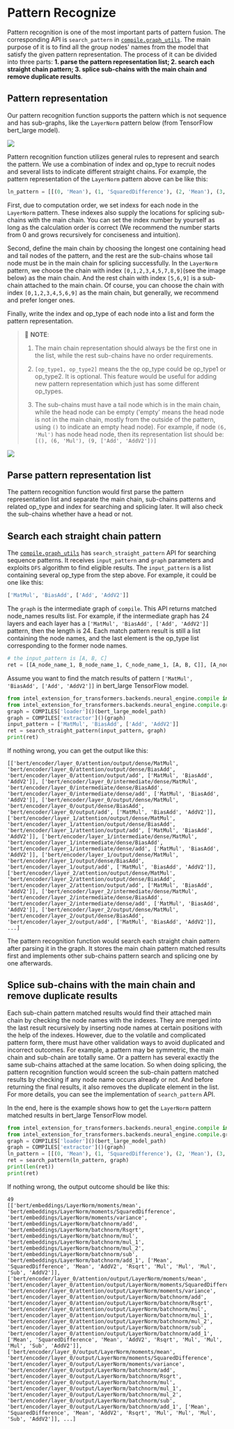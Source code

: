 # Pattern Recognize

Pattern recognition is one of the most important parts of pattern fusion. The corresponding API is `search_pattern` in [`compile.graph_utils`](https://github.com/intel/intel-extension-for-transformers/blob/main/intel_extension_for_transformers/backends/neural_engine/compile/graph_utils.py). The main purpose of it is to find all the group nodes' names from the model that satisfy the given pattern representation. The process of it can be divided into three parts: **1. parse the pattern representation list; 2. search each straight chain pattern; 3. splice sub-chains with the main chain and remove duplicate results**.

## Pattern representation

Our pattern recognition function supports the pattern which is not sequence and has sub-graphs, like the `LayerNorm` pattern below (from TensorFlow bert_large model).

![](imgs/layernorm_bert_large_tf.png)

Pattern recognition function utilizes general rules to represent and search the pattern. We use a combination of index and op_type to recruit nodes and several lists to indicate different straight chains. For example, the pattern representation of the `LayerNorm` pattern above can be like this:

```python
ln_pattern = [[(0, 'Mean'), (1, 'SquaredDifference'), (2, 'Mean'), (3, ['Add', 'AddV2']), (4, 'Rsqrt'), (5, 'Mul'), (7, 'Mul'), (8, 'Sub'), (9, ['Add', 'AddV2'])], [(5, 'Mul'), (6, 'Mul'), (9, ['Add', 'AddV2'])]]
```

First, due to computation order, we set indexs for each node in the `LayerNorm` pattern. These indexes also supply the locations for splicing sub-chains with the main chain. You can set the index number by yourself as long as the calculation order is correct (We recommend the number starts from 0 and grows recursively for conciseness and intuition).

Second, define the main chain by choosing the longest one containing head and tail nodes of the pattern, and the rest are the sub-chains whose tail node must be in the main chain for splicing successfully. In the `LayerNorm` pattern, we choose the chain with index `[0,1,2,3,4,5,7,8,9]`(see the image below) as the main chain. And the rest chain with index `[5,6,9]` is a sub-chain attached to the main chain. Of course, you can choose the chain with index `[0,1,2,3,4,5,6,9]` as the main chain, but generally, we recommend and prefer longer ones.

Finally, write the index and op_type of each node into a list and form the pattern representation.

>📌 **NOTE**:
>
> 1. The main chain representation should always be the first one in the list, while the rest sub-chains have no order requirements.
>
> 2. `[op_type1, op_type2]` means the the op_type could be op_type1 or op_type2. It is optional. This feature would be useful for adding new pattern representation which just has some different op_types.
>
> 3. The sub-chains must have a tail node which is in the main chain, while the head node can be empty ('empty' means the head node is not in the main chain, mostly from the outside of the pattern, using `()` to indicate an empty head node). For example, if node `(6, 'Mul')` has node head node, then its representation list should be: `[(), (6, 'Mul'), (9, ['Add', 'AddV2'])]`



![](imgs/layernorm_with_index.png)

## Parse pattern representation list

The pattern recognition function would first parse the pattern representation list and separate the main chain, sub-chains patterns and related op_type and index for searching and splicing later. It will also check the sub-chains whether have a head or not.

## Search each straight chain pattern

The [`compile.graph_utils`](https://github.com/intel/intel-extension-for-transformers/blob/main/intel_extension_for_transformers/backends/neural_engine/compile/graph_utils.py) has `search_straight_pattern` API for searching sequence patterns. It receives `input_pattern` and `graph` parameters and exploits `DFS` algorithm to find eligible results. The `input_pattern` is a list containing several op_type from the step above. For example, it could be one like this:

```python
['MatMul', 'BiasAdd', ['Add', 'AddV2']]
```

The `graph` is the intermediate graph of `compile`. This API returns matched node_names results list. For example, if the intermediate graph has 24 layers and each layer has a `['MatMul', 'BiasAdd', ['Add', 'AddV2']]` pattern, then the length is 24. Each match pattern result is still a list containing the node names, and the last element is the op_type list corresponding to the former node names.

```python
# the input_pattern is [A, B, C]
ret = [[A_node_name_1, B_node_name_1, C_node_name_1, [A, B, C]], [A_node_name_2, B_node_name_2, C_node_name_2, [A, B, C]], ..., [A_node_name_n, B_node_name_n, C_node_name_n, [A, B, C]], ...]
```

Assume you want to find the match results of pattern `['MatMul', 'BiasAdd', ['Add', 'AddV2']]` in bert_large TensorFlow model.

```python
from intel_extension_for_transformers.backends.neural_engine.compile import COMPILES
from intel_extension_for_transformers.backends.neural_engine.compile.graph_utils import search_straight_pattern
graph = COMPILES['loader']()(bert_large_model_path)
graph = COMPILES['extractor']()(graph)
input_pattern = ['MatMul', 'BiasAdd', ['Add', 'AddV2']]
ret = search_straight_pattern(input_pattern, graph)
print(ret)
```

If nothing wrong, you can get the output like this:

```shell
[['bert/encoder/layer_0/attention/output/dense/MatMul', 'bert/encoder/layer_0/attention/output/dense/BiasAdd', 'bert/encoder/layer_0/attention/output/add', ['MatMul', 'BiasAdd', 'AddV2']], ['bert/encoder/layer_0/intermediate/dense/MatMul', 'bert/encoder/layer_0/intermediate/dense/BiasAdd', 'bert/encoder/layer_0/intermediate/dense/add', ['MatMul', 'BiasAdd', 'AddV2']], ['bert/encoder/layer_0/output/dense/MatMul', 'bert/encoder/layer_0/output/dense/BiasAdd', 'bert/encoder/layer_0/output/add', ['MatMul', 'BiasAdd', 'AddV2']], ['bert/encoder/layer_1/attention/output/dense/MatMul', 'bert/encoder/layer_1/attention/output/dense/BiasAdd', 'bert/encoder/layer_1/attention/output/add', ['MatMul', 'BiasAdd', 'AddV2']], ['bert/encoder/layer_1/intermediate/dense/MatMul', 'bert/encoder/layer_1/intermediate/dense/BiasAdd', 'bert/encoder/layer_1/intermediate/dense/add', ['MatMul', 'BiasAdd', 'AddV2']], ['bert/encoder/layer_1/output/dense/MatMul', 'bert/encoder/layer_1/output/dense/BiasAdd', 'bert/encoder/layer_1/output/add', ['MatMul', 'BiasAdd', 'AddV2']], ['bert/encoder/layer_2/attention/output/dense/MatMul', 'bert/encoder/layer_2/attention/output/dense/BiasAdd', 'bert/encoder/layer_2/attention/output/add', ['MatMul', 'BiasAdd', 'AddV2']], ['bert/encoder/layer_2/intermediate/dense/MatMul', 'bert/encoder/layer_2/intermediate/dense/BiasAdd', 'bert/encoder/layer_2/intermediate/dense/add', ['MatMul', 'BiasAdd', 'AddV2']], ['bert/encoder/layer_2/output/dense/MatMul', 'bert/encoder/layer_2/output/dense/BiasAdd', 'bert/encoder/layer_2/output/add', ['MatMul', 'BiasAdd', 'AddV2']], ...]
```

The pattern recognition function would search each straight chain pattern after parsing it in the graph. It stores the main chain pattern matched results first and implements other sub-chains pattern search and splicing one by one afterwards.

## Splice sub-chains with the main chain and remove duplicate results

Each sub-chain pattern matched results would find their attached main chain by checking the node names with the indexes. They are merged into the last result recursively by inserting node names at certain positions with the help of the indexes. However, due to the volatile and complicated pattern form, there must have other validation ways to avoid duplicated and incorrect outcomes. For example, a pattern may be symmetric, the main chain and sub-chain are totally same. Or a pattern has several exactly the same sub-chains attached at the same location. So when doing splicing, the pattern recognition function would screen the sub-chain pattern matched results by checking if any node name occurs already or not. And before returning the final results, it also removes the duplicate element in the list. For more details, you can see the implementation of `search_pattern` API.

In the end, here is the example shows how to get the `LayerNorm` pattern matched results in bert_large TensorFlow model.

```python
from intel_extension_for_transformers.backends.neural_engine.compile import COMPILES
from intel_extension_for_transformers.backends.neural_engine.compile.graph_utils import search_pattern
graph = COMPILES['loader']()(bert_large_model_path)
graph = COMPILES['extractor']()(graph)
ln_pattern = [[(0, 'Mean'), (1, 'SquaredDifference'), (2, 'Mean'), (3, ['Add', 'AddV2']), (4, 'Rsqrt'), (5, 'Mul'), (7, 'Mul'), (8, 'Sub'), (9, ['Add', 'AddV2'])], [(5, 'Mul'), (6, 'Mul'), (9, ['Add', 'AddV2'])]]
ret = search_pattern(ln_pattern, graph)
print(len(ret))
print(ret)
```

If nothing wrong, the output outcome should be like this:

```shell
49
[['bert/embeddings/LayerNorm/moments/mean', 'bert/embeddings/LayerNorm/moments/SquaredDifference', 'bert/embeddings/LayerNorm/moments/variance', 'bert/embeddings/LayerNorm/batchnorm/add', 'bert/embeddings/LayerNorm/batchnorm/Rsqrt', 'bert/embeddings/LayerNorm/batchnorm/mul', 'bert/embeddings/LayerNorm/batchnorm/mul_1', 'bert/embeddings/LayerNorm/batchnorm/mul_2', 'bert/embeddings/LayerNorm/batchnorm/sub', 'bert/embeddings/LayerNorm/batchnorm/add_1', ['Mean', 'SquaredDifference', 'Mean', 'AddV2', 'Rsqrt', 'Mul', 'Mul', 'Mul', 'Sub', 'AddV2']], ['bert/encoder/layer_0/attention/output/LayerNorm/moments/mean', 'bert/encoder/layer_0/attention/output/LayerNorm/moments/SquaredDifference', 'bert/encoder/layer_0/attention/output/LayerNorm/moments/variance', 'bert/encoder/layer_0/attention/output/LayerNorm/batchnorm/add', 'bert/encoder/layer_0/attention/output/LayerNorm/batchnorm/Rsqrt', 'bert/encoder/layer_0/attention/output/LayerNorm/batchnorm/mul', 'bert/encoder/layer_0/attention/output/LayerNorm/batchnorm/mul_1', 'bert/encoder/layer_0/attention/output/LayerNorm/batchnorm/mul_2', 'bert/encoder/layer_0/attention/output/LayerNorm/batchnorm/sub', 'bert/encoder/layer_0/attention/output/LayerNorm/batchnorm/add_1', ['Mean', 'SquaredDifference', 'Mean', 'AddV2', 'Rsqrt', 'Mul', 'Mul', 'Mul', 'Sub', 'AddV2']], ['bert/encoder/layer_0/output/LayerNorm/moments/mean', 'bert/encoder/layer_0/output/LayerNorm/moments/SquaredDifference', 'bert/encoder/layer_0/output/LayerNorm/moments/variance', 'bert/encoder/layer_0/output/LayerNorm/batchnorm/add', 'bert/encoder/layer_0/output/LayerNorm/batchnorm/Rsqrt', 'bert/encoder/layer_0/output/LayerNorm/batchnorm/mul', 'bert/encoder/layer_0/output/LayerNorm/batchnorm/mul_1', 'bert/encoder/layer_0/output/LayerNorm/batchnorm/mul_2', 'bert/encoder/layer_0/output/LayerNorm/batchnorm/sub', 'bert/encoder/layer_0/output/LayerNorm/batchnorm/add_1', ['Mean', 'SquaredDifference', 'Mean', 'AddV2', 'Rsqrt', 'Mul', 'Mul', 'Mul', 'Sub', 'AddV2']], ...]
```

